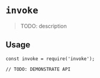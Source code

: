 # `invoke`

> TODO: description

## Usage

```
const invoke = require('invoke');

// TODO: DEMONSTRATE API
```
